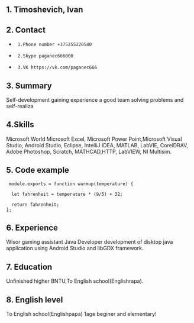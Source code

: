 

## 1. Timoshevich, Ivan

## 2. Сontact  

-      1.Phone number +375255220540  
-      2.Skype paganec666000
-      3.VK https://vk.com/paganec666 


## 3. Summary 
Self-development gaining experience a good team solving problems and self-realiza


## 4.Skills
 Microsoft World Microsoft Excel, Microsoft Power Point,Microsoft Visual Studio, Android Studio, Eclipse, IntelliJ IDEA, MATLAB, LabVIE, CorelDRAV, Adobe Photoshop, Scratch, MATHCAD,HTTP, LabVIEW, NI Multisim.

## 5.  Code example
```
 module.exports = function warmup(temperature) {

  let fahrenheit = temperature * (9/5) + 32;

  return fahrenheit;
}; 
```


## 6. Experience
Wisor gaming assistant  Java Developer development of disktop java application using Android Studio and libGDX framework.

## 7. Education

Unfinished higher BNTU,To English school(Englishrapa).

## 8. English level
To English school(Englishpapa) 1age beginer and elementary!

